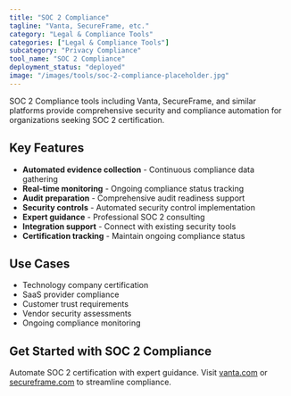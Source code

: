 ```yaml
---
title: "SOC 2 Compliance"
tagline: "Vanta, SecureFrame, etc."
category: "Legal & Compliance Tools"
categories: ["Legal & Compliance Tools"]
subcategory: "Privacy Compliance"
tool_name: "SOC 2 Compliance"
deployment_status: "deployed"
image: "/images/tools/soc-2-compliance-placeholder.jpg"
---
```

SOC 2 Compliance tools including Vanta, SecureFrame, and similar platforms provide comprehensive security and compliance automation for organizations seeking SOC 2 certification.

## Key Features

- **Automated evidence collection** - Continuous compliance data gathering
- **Real-time monitoring** - Ongoing compliance status tracking
- **Audit preparation** - Comprehensive audit readiness support
- **Security controls** - Automated security control implementation
- **Expert guidance** - Professional SOC 2 consulting
- **Integration support** - Connect with existing security tools
- **Certification tracking** - Maintain ongoing compliance status

## Use Cases

- Technology company certification
- SaaS provider compliance
- Customer trust requirements
- Vendor security assessments
- Ongoing compliance monitoring

## Get Started with SOC 2 Compliance

Automate SOC 2 certification with expert guidance. Visit [vanta.com](https://www.vanta.com) or [secureframe.com](https://secureframe.com) to streamline compliance.
